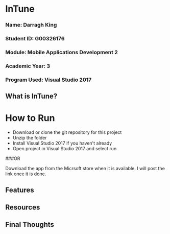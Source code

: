 # InTune
### Name: Darragh King
### Student ID: G00326176
### Module: Mobile Applications Development 2
### Academic Year: 3
### Program Used: Visual Studio 2017

## What is InTune?

# How to Run
* Download or clone the git repository for this project
* Unzip the folder
* Install Visual Studio 2017 if you haven't already 
* Open project in Visual Studio 2017 and select run

###OR

Download the app from the Micrsoft store when it is available. I will post the link once it is done. 

## Features

## Resources

## Final Thoughts